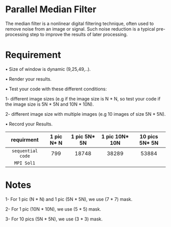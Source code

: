 # Parallel Median Filter
The median filter is a nonlinear digital filtering technique, often used to remove 
noise from an image or signal. Such noise reduction is a typical pre-processing 
step to improve the results of later processing.

# Requirement
• Size of window is dynamic (9,25,49,..).

• Render your results.

• Test your code with these different conditions:

   1- different image sizes (e.g if the image size is N * N, so test your code if the image size is 5N * 5N and 10N * 10N).
  
   2- different image size with multiple images (e.g 10 images of size 5N * 5N).
  
• Record your Results.

| requirment        |    1 pic N* N   | 1 pic 5N* 5N    | 1 pic 10N* 10N  | 10 pics 5N* 5N |    
| :---------------: | :-------------: | :-------------: | :-------------: | :------------: | 
| `sequential code` |      799        |      18748      |      38289      |       53884    |
| `MPI Sol1`        |                 |                 |                 |                |

# Notes
1- For 1 pic (N * N) and 1 pic (5N * 5N), we use (7 * 7) mask.

2- For 1 pic (10N * 10N), we use (5 * 5) mask.

3- For 10 pics (5N * 5N), we use (3 * 3) mask.

